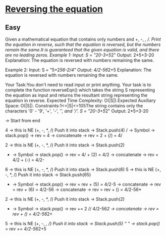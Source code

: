 # [Reversing the equation](https://www.geeksforgeeks.org/problems/reversing-the-equation2205/1)
## Easy
Given a mathematical equation that contains only numbers and +, -, *, /. Print the equation in reverse, such that the equation is reversed, but the numbers remain the same.It is guaranteed that the given equation is valid, and there are no leading zeros.
Example 1:
Input:
S = "20-3+5*2"
Output: 2*5+3-20
Explanation: The equation is reversed with
numbers remaining the same.

Example 2:
Input: 
S = "5+2*56-2/4"
Output: 4/2-56*2+5
Explanation: The equation is reversed with
numbers remaining the same.

Your Task:You don't need to read input or print anything. Your task is to complete the function&nbsp;reverseEqn()&nbsp;which takes the string S representing the equation as input and returns the resultant string representing the equation in reverse.
Expected Time Complexity:&nbsp;O(|S|).Expected Auxiliary Space:&nbsp;O(|S|).
Constraints:1&lt;=|S|&lt;=105The string contains only the characters '0' - '9', '+', '-', '*', and '/'.
 S = "20-3+5*2"
Output: 2*5+3-20

-> Start from end 

4 -> this is NE (+, -, *, /) Push it into stack -> Stack.push(4)
/ -> Symbol
 -> stack.pop() -> rev =  4
-> concatenate -> rev = 2 + (/) = 4/

2 -> this is NE (+, -, *, /) Push it into stack -> Stack.push(2)
- -> Symbol
 -> stack.pop() -> rev =  4/ + (2) = 4/2
-> concatenate -> rev = 4/2 + (-) = 4/2-


6 -> this is NE (+, -, *, /) Push it into stack -> Stack.push(6)
5 -> this is NE (+, -, *, /) Push it into stack -> Stack.push(65)
* -> Symbol
 -> stack.pop() -> rev =  rev + (5) = 4/2-5
-> concatenate -> rev = rev + (6) = 4/2-56
->  concatenate -> rev = rev + () = 4/2-56*

2 -> this is NE (+, -, *, /) Push it into stack -> Stack.push(2)
+ -> Symbol
 -> stack.pop() -> rev  += 2 //  4/2-56*2
->  concatenate -> rev = rev + () = 4/2-56*2+

5 -> this is NE (+, -, *, /) Push it into stack -> Stack.push(5)
 “ “ -> stack.pop() = rev += 4/2-56*2+5

&nbsp;

